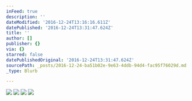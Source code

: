 ```yaml
---
inFeed: true
description: ''
dateModified: '2016-12-24T13:16:16.611Z'
datePublished: '2016-12-24T13:31:47.624Z'
title: ''
author: []
publisher: {}
via: {}
starred: false
datePublishedOriginal: '2016-12-24T13:31:47.624Z'
sourcePath: _posts/2016-12-24-ba51b02e-9e63-4ddb-94d4-fac95f76029d.md
_type: Blurb

---
```

![](https://the-grid-user-content.s3-us-west-2.amazonaws.com/974bcd4e-12a9-4171-a089-25e41299f6f7.jpg)
![](https://the-grid-user-content.s3-us-west-2.amazonaws.com/f0440e3a-8f9b-4937-92d8-de505a83f3a4.jpg)
![](https://the-grid-user-content.s3-us-west-2.amazonaws.com/8428ebce-4cd9-427e-838c-968b21c9e09b.jpg)
![](https://the-grid-user-content.s3-us-west-2.amazonaws.com/9257ac1f-cb7c-4583-8213-50c8feaa8eff.jpg)